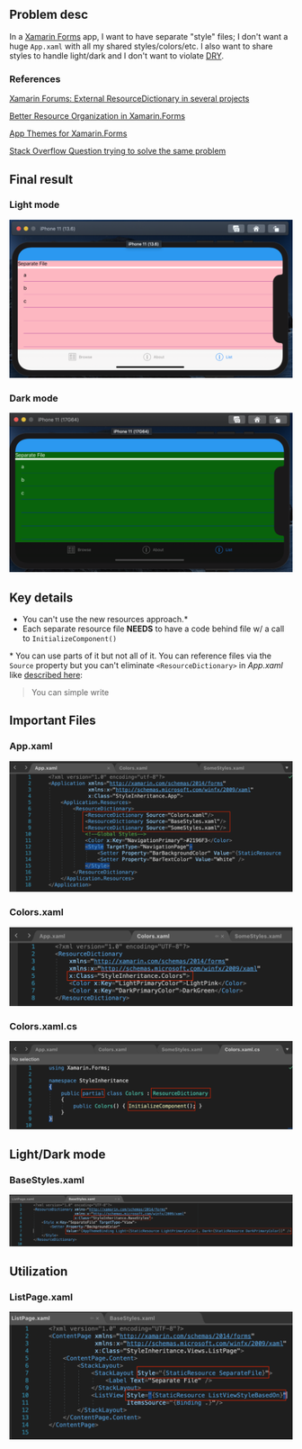 ## Problem desc
In a [Xamarin Forms](https://github.com/xamarin/Xamarin.Forms) app, I want to have separate "style" files; I don't want a huge `App.xaml` with all my shared styles/colors/etc.  I also want to share styles to handle light/dark and I don't want to violate [DRY](https://en.wikipedia.org/wiki/Don%27t_repeat_yourself).

### References
[Xamarin Forums: External ResourceDictionary in several projects](https://forums.xamarin.com/discussion/174030/external-resourcedictionary-in-several-projects)

[Better Resource Organization in Xamarin.Forms](https://devblogs.microsoft.com/xamarin/better-resource-organization-xamarin-forms/)

[App Themes for Xamarin.Forms](https://devblogs.microsoft.com/xamarin/app-themes-xamarin-forms/)

[Stack Overflow Question trying to solve the same problem](https://stackoverflow.com/questions/58137147/xamarin-forms-merge-resources)

## Final result
### Light mode
![](readme-resources/2020-08-13-10-46-16.png)

### Dark mode
![](readme-resources/2020-08-13-10-46-57.png)

## Key details

- You can't use the new resources approach.*
- Each separate resource file **NEEDS** to have a code behind file w/ a call to `InitializeComponent()`

\* You can use parts of it but not all of it.  You can reference files via the `Source` property but you can't eliminate `<ResourceDictionary>` in *App.xaml* like [described here](https://devblogs.microsoft.com/xamarin/better-resource-organization-xamarin-forms/#upcoming-resourcedictionary-improvements):
> You can simple write

## Important Files

### App.xaml
![](readme-resources/2020-08-13-10-49-09.png)

### Colors.xaml
![](readme-resources/2020-08-13-10-49-56.png)

### Colors.xaml.cs
![](readme-resources/2020-08-13-10-50-48.png)

## Light/Dark mode
### BaseStyles.xaml
![](readme-resources/2020-08-13-11-05-19.png)

## Utilization

### ListPage.xaml
![](readme-resources/2020-08-13-11-06-42.png)